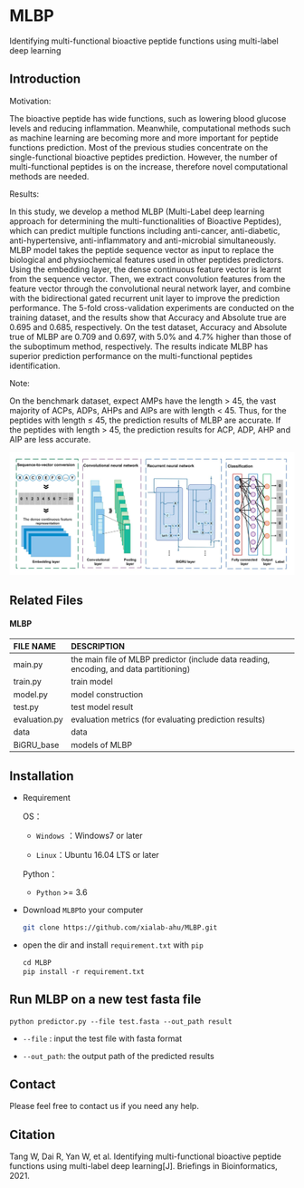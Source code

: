 # MLBP
Identifying multi-functional bioactive peptide functions using multi-label deep learning


## Introduction
Motivation: 

The bioactive peptide has wide functions, such as lowering blood glucose levels and reducing inflammation. Meanwhile, computational methods such as machine learning are becoming more and more important for peptide functions prediction. Most of the previous studies concentrate on the single-functional bioactive peptides prediction. However, the number of multi-functional peptides is on the increase, therefore novel computational methods are needed.

Results: 

In this study, we develop a method MLBP (Multi-Label deep learning approach for determining the multi-functionalities of Bioactive Peptides), which can predict multiple functions including anti-cancer, anti-diabetic, anti-hypertensive, anti-inflammatory and anti-microbial simultaneously. MLBP model takes the peptide sequence vector as input to replace the biological and physiochemical features used in other peptides predictors. Using the embedding layer, the dense continuous feature vector is learnt from the sequence vector. Then, we extract convolution features from the feature vector through the convolutional neural network layer, and combine with the bidirectional gated recurrent unit layer to improve the prediction performance. The 5-fold cross-validation experiments are conducted on the training dataset, and the results show that Accuracy and Absolute true are 0.695 and 0.685, respectively. On the test dataset, Accuracy and Absolute true of MLBP are 0.709 and 0.697, with 5.0% and 4.7% higher than those of the suboptimum method, respectively. The results indicate MLBP has superior prediction performance on the multi-functional peptides identification.

Note:

On the benchmark dataset, expect AMPs have the length > 45, the vast majority of ACPs, ADPs, AHPs and AIPs are with length < 45. Thus, for the peptides with length ≤ 45, the prediction results of MLBP are accurate. If the peptides with length > 45, the prediction results for ACP, ADP, AHP and AIP are less accurate.

![draft](./figures/framework.jpg)


## Related Files

#### MLBP

| FILE NAME           | DESCRIPTION                                                  |
| :------------------ | :----------------------------------------------------------- |
| main.py             | the main file of MLBP predictor (include data reading, encoding, and data partitioning) |
| train.py            | train model |
| model.py            | model construction |
| test.py             | test model result |
| evaluation.py       | evaluation metrics (for evaluating prediction results) |
| data                | data         |
| BiGRU_base          | models of MLBP           |


## Installation
- Requirement
  
  OS：
  
  - `Windows` ：Windows7 or later
  
  - `Linux`：Ubuntu 16.04 LTS or later
  
  Python：
  
  - `Python` >= 3.6
  
- Download `MLBP`to your computer

  ```bash
  git clone https://github.com/xialab-ahu/MLBP.git
  ```

- open the dir and install `requirement.txt` with `pip`

  ```
  cd MLBP
  pip install -r requirement.txt
  ```


## Run MLBP on a new test fasta file
```shell
python predictor.py --file test.fasta --out_path result
```

- `--file` : input the test file with fasta format

- `--out_path`: the output path of the predicted results


## Contact
Please feel free to contact us if you need any help.


## Citation
Tang W, Dai R, Yan W, et al. Identifying multi-functional bioactive peptide functions using multi-label deep learning[J]. Briefings in Bioinformatics, 2021.

